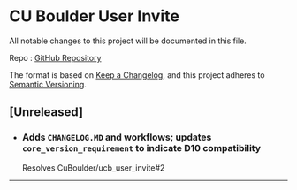 # CU Boulder User Invite

All notable changes to this project will be documented in this file.

Repo : [GitHub Repository](https://github.com/CuBoulder/ucb_user_invite)

The format is based on [Keep a Changelog](https://keepachangelog.com/en/1.0.0/),
and this project adheres to [Semantic Versioning](https://semver.org/spec/v2.0.0.html).

## [Unreleased]

- ### Adds `CHANGELOG.MD` and workflows; updates `core_version_requirement` to indicate D10 compatibility
  Resolves CuBoulder/ucb_user_invite#2
---
